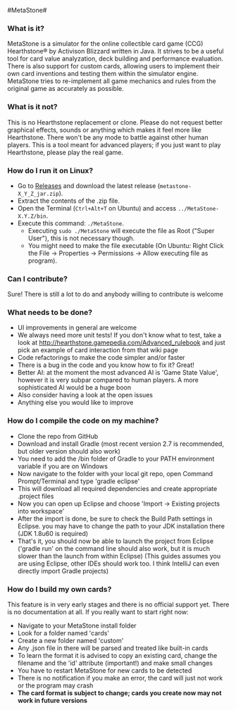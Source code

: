 #MetaStone#

### What is it? ###
MetaStone is a simulator for the online collectible card game (CCG) Hearthstone&reg; by Activison Blizzard written in Java. It strives to be a useful tool for card value analyzation, deck building and performance evaluation. There is also support for custom cards, allowing users to implement their own card inventions and testing them within the simulator engine. MetaStone tries to re-implement all game mechanics and rules from the original game as accurately as possible. 

### What is it not? ###
This is no Hearthstone replacement or clone. Please do not request better graphical effects, sounds or anything which makes it feel more like Hearthstone. There won't be any mode to battle against other human players. This is a tool meant for advanced players; if you just want to play Hearthstone, please play the real game.

### How do I run it on Linux? ###
* Go to [Releases](https://github.com/demilich1/metastone/releases) and download the latest release (`metastone-X_Y_Z_jar.zip`).
* Extract the contents of the .zip file.
* Open the Terminal (`Ctrl+Alt+T` on Ubuntu) and access `../MetaStone-X.Y.Z/bin`.
* Execute this command: `./MetaStone`.
    * Executing `sudo ./MetaStone` will execute the file as Root ("Super User"), this is not necessary though.
    * You might need to make the file executable (On Ubuntu: Right Click the File -> Properties -> Permissions -> Allow executing file as program).

### Can I contribute? ###
Sure! There is still a lot to do and anybody willing to contribute is welcome

### What needs to be done? ###
- UI improvements in general are welcome
- We always need more unit tests! If you don't know what to test, take a look at http://hearthstone.gamepedia.com/Advanced_rulebook and just pick an example of card interaction from that wiki page
- Code refactorings to make the code simpler and/or faster
- There is a bug in the code and you know how to fix it? Great!
- Better AI: at the moment the most advanced AI is 'Game State Value', however it is very subpar compared to human players. A more sophisticated AI would be a huge boon
- Also consider having a look at the open issues
- Anything else you would like to improve

### How do I compile the code on my machine? ###
- Clone the repo from GitHub
- Download and install Gradle (most recent version 2.7 is recommended, but older version should also work)
- You need to add the /bin folder of Gradle to your PATH environment variable if you are on Windows
- Now navigate to the folder with your local git repo, open Command Prompt/Terminal and type 'gradle eclipse'
- This will download all required dependencies and create appropriate .project files
- Now you can open up Eclipse and choose 'Import -> Existing projects into workspace'
- After the import is done, be sure to check the Build Path settings in Eclipse. you may have to change the path to your JDK installation there (JDK 1.8u60 is required)
- That's it, you should now be able to launch the project from Eclipse ('gradle run' on the command line should also work, but it is much slower than the launch from within Eclipse)
(This guides assumes you are using Eclipse, other IDEs should work too. I think IntelliJ can even directly import Gradle projects) 

### How do I build my own cards? ###
This feature is in very early stages and there is no official support yet. There is no documentation at all. If you really want to start right now:
- Navigate to your MetaStone install folder
- Look for a folder named 'cards'
- Create a new folder named 'custom'
- Any .json file in there will be parsed and treated like built-in cards
- To learn the format it is advised to copy an existing card, change the filename and the 'id' attribute (important!) and make small changes
- You have to restart MetaStone for new cards to be detected
- There is no notification if you make an error, the card will just not work or the program may crash
- **The card format is subject to change; cards you create now may not work in future versions**

